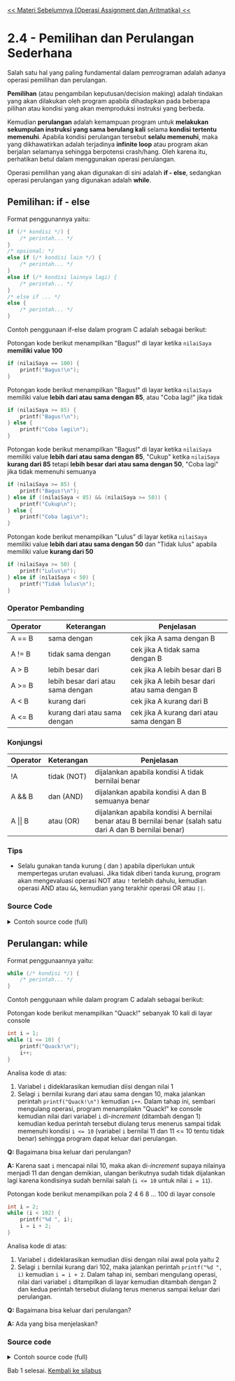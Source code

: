 [<< Materi Sebelumnya (Operasi Assignment dan Aritmatika) <<](https://github.com/stackofsugar/TeachingAssistant-KP2021/blob/main/Bab2-StructuredProgramming/3-OperasiAssignmentDanAritmatika.md)
# 2.4 - Pemilihan dan Perulangan Sederhana

Salah satu hal yang paling fundamental dalam pemrograman adalah adanya operasi pemilihan dan perulangan.

**Pemilihan** (atau pengambilan keputusan/decision making) adalah tindakan yang akan dilakukan oleh program apabila dihadapkan pada beberapa pilihan atau kondisi yang akan memproduksi instruksi yang berbeda.

Kemudian **perulangan** adalah kemampuan program untuk **melakukan sekumpulan instruksi yang sama berulang kali** selama **kondisi tertentu memenuhi**. Apabila kondisi perulangan tersebut **selalu memenuhi**, maka yang dikhawatirkan adalah terjadinya **infinite loop** atau program akan berjalan selamanya sehingga berpotensi crash/hang. Oleh karena itu, perhatikan betul dalam menggunakan operasi perulangan.

Operasi pemilihan yang akan digunakan di sini adalah **if - else**, sedangkan operasi perulangan yang digunakan adalah **while**.

## Pemilihan: if - else

Format penggunannya yaitu:
```c
if (/* kondisi */) {
    /* perintah... */
}
/* opsional: */
else if (/* kondisi lain */) {
    /* perintah... */
}
else if (/* kondisi lainnya lagi) {
    /* perintah... */
}
/* else if ... */
else {
    /* perintah... */
}
```

Contoh penggunaan if-else dalam program C adalah sebagai berikut:

Potongan kode berikut menampilkan "Bagus!" di layar ketika `nilaiSaya` **memiliki value 100**
```c
if (nilaiSaya == 100) {
    printf("Bagus!\n");
}
```

Potongan kode berikut menampilkan "Bagus!" di layar ketika `nilaiSaya` memiliki value **lebih dari atau sama dengan 85**, atau "Coba lagi!" jika tidak
```c
if (nilaiSaya >= 85) {
    printf("Bagus!\n");
} else {
    printf("Coba lagi\n");
}
```

Potongan kode berikut menampilkan "Bagus!" di layar ketika `nilaiSaya` memiliki value **lebih dari atau sama dengan 85**, "Cukup" ketika `nilaiSaya` **kurang dari 85** tetapi **lebih besar dari atau sama dengan 50**, "Coba lagi" jika tidak memenuhi semuanya
```c
if (nilaiSaya >= 85) {
    printf("Bagus!\n");
} else if ((nilaiSaya < 85) && (nilaiSaya >= 50)) {
    printf("Cukup\n");
} else {
    printf("Coba lagi\n");
}
```

Potongan kode berikut menampilkan "Lulus" di layar ketika `nilaiSaya` memiliki value **lebih dari atau sama dengan 50** dan "Tidak lulus" apabila memiliki value **kurang dari 50**
```c
if (nilaiSaya >= 50) {
    printf("Lulus\n");
} else if (nilaiSaya < 50) {
    printf("Tidak lulus\n");
}
```

### Operator Pembanding

|Operator|Keterangan|Penjelasan|
|--|--|--|
|A == B|sama dengan|cek jika A sama dengan B|
|A != B|tidak sama dengan|cek jika A tidak sama dengan B|
|A > B|lebih besar dari|cek jika A lebih besar dari B|
|A >= B|lebih besar dari atau sama dengan|cek jika A lebih besar dari atau sama dengan B|
|A < B|kurang dari|cek jika A kurang dari B|
|A <= B|kurang dari atau sama dengan|cek jika A kurang dari atau sama dengan B|

### Konjungsi

|Operator|Keterangan|Penjelasan|
|--|--|--|
|!A|tidak (NOT)|dijalankan apabila kondisi A tidak bernilai benar|
|A && B|dan (AND)|dijalankan apabila kondisi A dan B semuanya benar|
|A \|\| B|atau (OR)|dijalankan apabila kondisi A bernilai benar atau B bernilai benar (salah satu dari A dan B bernilai benar)|

### Tips

- Selalu gunakan tanda kurung ( dan ) apabila diperlukan untuk mempertegas urutan evaluasi. Jika tidak diberi tanda kurung, program akan mengevaluasi operasi NOT atau `!` terlebih dahulu, kemudian operasi AND atau `&&`, kemudian yang terakhir operasi OR atau `||`.

### Source Code

<details>
<summary>Contoh source code (full)</summary>

```c
#include <stdio.h>
int main() {
    int nilaiSaya;
    
    printf("Masukkan nilai anda: ");
    scanf("%d", &nilaiSaya);

    if (nilaiSaya >= 85) {
        printf("Bagus!\n");
    } else if ((nilaiSaya < 85) && (nilaiSaya >= 50)) {
        printf("Cukup\n");
    } else {
        printf("Coba lagi\n");
    }

    return 0;
}

/*
Output:

Masukkan nilai anda: 80
Cukup
*/
```
</details>

## Perulangan: while

Format penggunaannya yaitu:
```c
while (/* kondisi */) {
    /* perintah... */
}
```

Contoh penggunaan while dalam program C adalah sebagai berikut:

Potongan kode berikut menampilkan "Quack!" sebanyak 10 kali di layar console
```c
int i = 1;
while (i <= 10) {
    printf("Quack!\n");
    i++;
}
```

Analisa kode di atas:

1. Variabel `i` dideklarasikan kemudian diisi dengan nilai 1
2. Selagi `i` bernilai kurang dari atau sama dengan 10, maka jalankan perintah `printf("Quack!\n")` kemudian `i++`. Dalam tahap ini, sembari mengulang operasi, program menampilakn "Quack!" ke console kemudian nilai dari variabel `i` di-*increment* (ditambah dengan 1) kemudian kedua perintah tersebut diulang terus menerus sampai tidak memenuhi kondisi `i <= 10` (variabel `i` bernilai 11 dan 11 <= 10 tentu tidak benar) sehingga program dapat keluar dari perulangan.

**Q:** Bagaimana bisa keluar dari perulangan?

**A:** Karena saat `i` mencapai nilai 10, maka akan di-*increment* supaya nilainya menjadi 11 dan dengan demikian, ulangan berikutnya sudah tidak dijalankan lagi karena kondisinya sudah bernilai salah (`i <= 10` untuk nilai `i = 11`).

Potongan kode berikut menampilkan pola 2 4 6 8 ... 100 di layar console
```c
int i = 2;
while (i < 102) {
    printf("%d ", i);
    i = i + 2;
}
```

Analisa kode di atas:

1. Variabel `i` dideklarasikan kemudian diisi dengan nilai awal pola yaitu 2
2. Selagi `i` bernilai kurang dari 102, maka jalankan perintah `printf("%d ", i)` kemudian `i = i + 2`. Dalam tahap ini, sembari mengulang operasi, nilai dari variabel `i` ditampilkan di layar kemudian ditambah dengan 2 dan kedua perintah tersebut diulang terus menerus sampai keluar dari perulangan.

**Q:** Bagaimana bisa keluar dari perulangan?

**A:** Ada yang bisa menjelaskan?

### Source code

<details>
<summary>Contoh source code (full)</summary>

```c
#include <stdio.h>
int main() {
    int i, count;
    
    printf("Masukkan jumlah quack: ");
    scanf("%d", &count);
    
    i = 1;
    while (i <= count) {
        printf("Quack! ");
        i++;
    }
    printf("\n");

    return 0;
}

/*
Output:

Masukkan jumlah quack: 3
Quack! Quack! Quack!
*/
```
</details>

Bab 1 selesai. [Kembali ke silabus](https://github.com/stackofsugar/TeachingAssistant-KP2021/blob/main/silabus.md)
